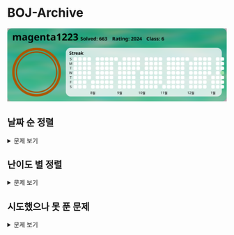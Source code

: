 # BOJ-Archive 
![이미지 대체 텍스트](./profile/profile.svg) 
## 날짜 순 정렬
<details>
    <summary>문제 보기</summary>

| 번호 | 문제 번호 | 이름 | 링크 | 코드 | 날짜 |
| --- | --- | --- | --- | --- | --- |
| 0 | 1001 번 | <img src="https://static.solved.ac/tier_small/1.svg" style="height:20px"> A-B | [문제링크](https://boj.kr/1001) | [소스코드](./problems/1001번：%20A-B/1001번：%20A-B.py) | 2025-01-14 |
| 1 | 1000 번 | <img src="https://static.solved.ac/tier_small/1.svg" style="height:20px"> A+B | [문제링크](https://boj.kr/1000) | [소스코드](./problems/1000번：%20A+B/1000번：%20A+B.py) | 2025-01-14 |
</details>

## 난이도 별 정렬
<details>
    <summary>문제 보기</summary>

| 번호 | 문제 번호 | 이름 | 링크 | 코드 | 날짜 |
| --- | --- | --- | --- | --- | --- |
| 0 | 1000 번 | <img src="https://static.solved.ac/tier_small/1.svg" style="height:20px"> A+B | [문제링크](https://boj.kr/1000) | [소스코드](./problems/1000번：%20A+B/1000번：%20A+B.py) | 2025-01-14 |
| 1 | 1001 번 | <img src="https://static.solved.ac/tier_small/1.svg" style="height:20px"> A-B | [문제링크](https://boj.kr/1001) | [소스코드](./problems/1001번：%20A-B/1001번：%20A-B.py) | 2025-01-14 |
</details>

## 시도했으나 못 푼 문제
<details>
    <summary>문제 보기</summary>

| 번호 | 문제 번호 | 이름 | 링크 | 코드 | 날짜 |
| --- | --- | --- | --- | --- | --- |
</details>